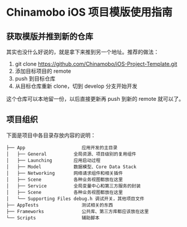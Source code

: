 Chinamobo iOS 项目模版使用指南
=====

获取模版并推到新的仓库
----
其实也没什么好说的，就是拿下来推到另一个地址。推荐的做法：

1. git clone https://github.com/Chinamobo/iOS-Project-Template.git
2. 添加目标项目的 remote
3. push 到目标仓库
4. 从目标仓库重新 clone，切到 develop 分支开始开发

这个仓库可以本地留一份，以后直接更新再 push 到新的 remote 就可以了。


项目组织
----

下面是项目中各目录存放内容的说明：

```
├── App                     应用开发的主目录
│   ├── General          全局资源、项目级别的复用组件
│   ├── Launching        应用启动过程
│   ├── Model            数据模型、Core Data Stack
│   ├── Networking       网络请求组件和相关插件
│   ├── Scene            各种业务视图都放在这里
│   ├── Service          全局变量中心和第三方服务的封装
│   ├── Scene            各种业务视图都放在这里
│   └── Supporting Files debug.h 调试开关，其他项目文件
├── AppTests                测试相关的东西
├── Frameworks              公共库、第三方库都应该放在这里
└── Scripts                 辅助脚本
```

